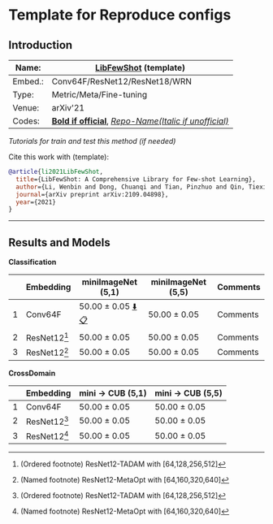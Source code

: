 # Template for Reproduce configs
## Introduction
| Name:    | [LibFewShot](Link-to-paper) (template)         |
|----------|-------------------------------|
| Embed.:  | Conv64F/ResNet12/ResNet18/WRN |
| Type:    | Metric/Meta/Fine-tuning       |
| Venue:   | arXiv'21                      |
| Codes:   | [**Bold if official**](https://github.com/RL-VIG/LibFewShot), [*Repo-Name(Italic if unofficial)*](link)                   |
*Tutorials for train and test this method (if needed)*

Cite this work with (template):
```bibtex
@article{li2021LibFewShot,
  title={LibFewShot: A Comprehensive Library for Few-shot Learning},
  author={Li, Wenbin and Dong, Chuanqi and Tian, Pinzhuo and Qin, Tiexin and Yang, Xuesong and Wang, Ziyi and Huo Jing and Shi, Yinghuan and Wang, Lei and Gao, Yang and Luo, Jiebo},
  journal={arXiv preprint arXiv:2109.04898},
  year={2021}
}
```
---
## Results and Models

**Classification**

|   | Embedding | miniImageNet (5,1) | miniImageNet (5,5) | Comments |
|---| -----------|--------------------|--------------------|---|
| 1 | Conv64F | 50.00 ± 0.05 [:arrow_down:](Link-to-model-url) [:clipboard:](Link-to-config-url) | 50.00 ± 0.05 | Comments |
| 2 | ResNet12[^1] | 50.00 ± 0.05 | 50.00 ± 0.05 | Comments |
| 3 | ResNet12[^metaopt] | 50.00 ± 0.05 | 50.00 ± 0.05 | Comments |



**CrossDomain**

|   | Embedding | mini -> CUB (5,1) | mini -> CUB (5,5) |
|---|-----------|--------------------|--------------------|
| 1 | Conv64F   | 50.00 ± 0.05       | 50.00 ± 0.05       |
| 2 | ResNet12[^1]| 50.00 ± 0.05       | 50.00 ± 0.05       |
| 3 | ResNet12[^metaopt] | 50.00 ± 0.05       | 50.00 ± 0.05       |

[^1]: (Ordered footnote) ResNet12-TADAM with [64,128,256,512]
[^metaopt]: (Named footnote) ResNet12-MetaOpt with [64,160,320,640]
